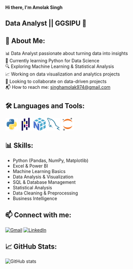 **Hi there, I'm Amolak Singh**
## Data Analyst || GGSIPU 👋

## 💫 About Me:
📊 Data Analyst passionate about turning data into insights  
🌱 Currently learning Python for Data Science  
🔍 Exploring Machine Learning & Statistical Analysis  
📈 Working on data visualization and analytics projects  
👥 Looking to collaborate on data-driven projects  
📬 How to reach me: [singhamolak974@gmail.com](mailto:singhamolak974@gmail.com)

## 🛠️ Languages and Tools:
<p align="left">
<img src="https://raw.githubusercontent.com/devicons/devicon/master/icons/python/python-original.svg" alt="python" width="40" height="40"/>
<img src="https://raw.githubusercontent.com/devicons/devicon/master/icons/pandas/pandas-original.svg" alt="pandas" width="40" height="40"/>
<img src="https://raw.githubusercontent.com/devicons/devicon/master/icons/numpy/numpy-original.svg" alt="numpy" width="40" height="40"/>
<img src="https://raw.githubusercontent.com/devicons/devicon/master/icons/mysql/mysql-original.svg" alt="mysql" width="40" height="40"/>
<img src="https://raw.githubusercontent.com/devicons/devicon/master/icons/jupyter/jupyter-original.svg" alt="jupyter" width="40" height="40"/>
</p>

## 📊 Skills:
- Python (Pandas, NumPy, Matplotlib)
- Excel & Power BI
- Machine Learning Basics
- Data Analysis & Visualization
- SQL & Database Management
- Statistical Analysis
- Data Cleaning & Preprocessing
- Business Intelligence

## 📫 Connect with me:
[![Gmail](https://img.shields.io/badge/Gmail-D14836?style=for-the-badge&logo=gmail&logoColor=white)](mailto:singhamolak974@gmail.com)
[![LinkedIn](https://img.shields.io/badge/LinkedIn-0077B5?style=for-the-badge&logo=linkedin&logoColor=white)](https://linkedin.com/in/amolak--singh)

## 📈 GitHub Stats:
![GitHub stats](https://github-readme-stats.vercel.app/api?username=Amolak001&show_icons=true&theme=radical)
